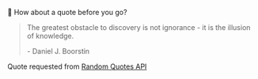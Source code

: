 📣 How about a quote before you go?

> The greatest obstacle to discovery is not ignorance - it is the illusion of knowledge.
>
> <p>- Daniel J. Boorstin</p>

Quote requested from [Random Quotes API](https://github.com/lukePeavey/quotable)
